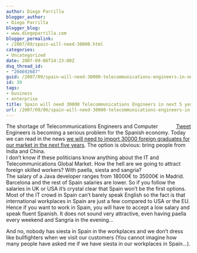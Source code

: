 ```yaml
---
author: Diego Parrilla
blogger_author:
- Diego Parrilla
blogger_blog:
- www.diegoparrilla.com
blogger_permalink:
- /2007/09/spain-will-need-30000.html
categories:
- Uncategorized
date: 2007-09-06T14:23:00Z
dsq_thread_id:
- "204692687"
guid: /2007/09/spain-will-need-30000-telecommunications-engineers-in-next-5-years/
id: 39
tags:
- business
- enterprise
title: Spain will need 30000 Telecommunications Engineers in next 5 years
url: /2007/09/06/spain-will-need-30000-telecommunications-engineers-in-next-5-years/
---
```


<div style="float: right; margin-left: 10px;">
  <a href="https://twitter.com/share" class="twitter-share-button" data-via="nubeblog" data-hashtags="business,enterprise" data-count="vertical" data-url="/2007/09/06/spain-will-need-30000-telecommunications-engineers-in-next-5-years/">Tweet</a>
</div>

The shortage of Telecommunications Engineers and Computer Engineers is becoming a serious problem for the Spanish economy. Today we can read in the news [we will need to import 30000 foreign graduates for our market in the next five years](http://www.aecomo.org/content.asp?contentid=8211&contenttypeid=2&catid=148&cattypeid=2). The option is obvious: bring people from India and China.  
I don&#8217;t know if these politicians know anything about the IT and Telecommunications Global Market. How the hell are we going to attract foreign skilled workers? With paella, siesta and sangria?  
The salary of a Java developer ranges from 18000€ to 35000€ in Madrid. Barcelona and the rest of Spain salaries are lower. So if you follow the salaries in UK or USA it&#8217;s crystal clear that Spain won&#8217;t be the first options. Most of the IT crowd in Spain can&#8217;t barely speak English so the fact is that international workplaces in Spain are just a few compared to USA or the EU.  
Hence if you want to work in Spain, you will have to accept a low salary and speak fluent Spanish. It does not sound very attractive, even having paella every weekend and Sangria in the evening&#8230;

And no, nobody has siesta in Spain in the workplaces and we don&#8217;t dress like bullfighters when we visit our customers (You cannot imagine how many people have asked me if we have siesta in our workplaces in Spain&#8230;).
